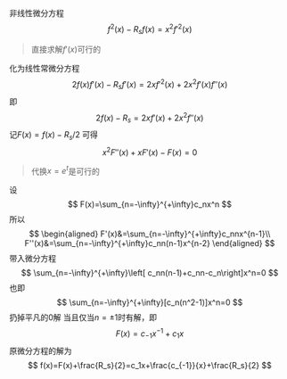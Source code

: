 非线性微分方程
$$
f^2(x)-R_sf(x)=x^2f'^2(x)
$$
>直接求解$f'(x)$可行的

化为线性常微分方程
$$
2f(x)f'(x)-R_sf'(x)=2xf'^2(x)+2x^2f'(x)f''(x)
$$
即
$$
2f(x)-R_s=2xf'(x)+2x^2f''(x)
$$
记$F(x)=f(x)-R_s/2$
可得
$$
x^2F''(x)+xF'(x)-F(x)=0
$$
>代换$x=e^t$是可行的

设
$$
F(x)=\sum_{n=-\infty}^{+\infty}c_nx^n
$$
所以
$$
\begin{aligned}
F'(x)&=\sum_{n=-\infty}^{+\infty}c_nnx^{n-1}\\
F''(x)&=\sum_{n=-\infty}^{+\infty}c_nn(n-1)x^{n-2}
\end{aligned}
$$
带入微分方程
$$
\sum_{n=-\infty}^{+\infty}\left[ c_nn(n-1)+c_nn-c_n\right]x^n=0
$$
也即
$$
\sum_{n=-\infty}^{+\infty}[c_n(n^2-1)]x^n=0
$$
扔掉平凡的$0$解
当且仅当$n=\pm1$时有解，即
$$
F(x)=c_{-1}x^{-1}+c_1x
$$
原微分方程的解为
$$
f(x)=F(x)+\frac{R_s}{2}=c_1x+\frac{c_{-1}}{x}+\frac{R_s}{2}
$$
<!--stackedit_data:
eyJoaXN0b3J5IjpbNDA5MDExNTczLC0yMTIxODkyNTUxXX0=
-->